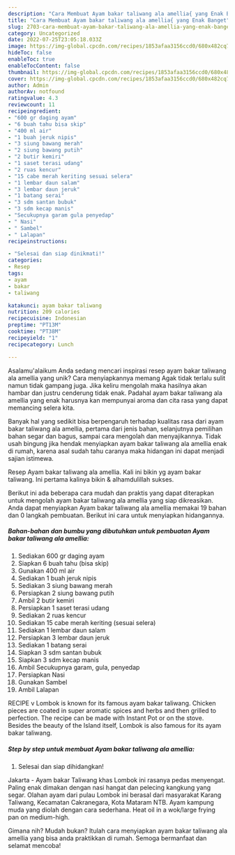 ```yaml
---
description: "Cara Membuat Ayam bakar taliwang ala amellia{ yang Enak Banget"
title: "Cara Membuat Ayam bakar taliwang ala amellia{ yang Enak Banget"
slug: 2703-cara-membuat-ayam-bakar-taliwang-ala-amellia-yang-enak-banget
category: Uncategorized
date: 2022-07-25T23:05:18.033Z
image: https://img-global.cpcdn.com/recipes/1853afaa3156ccd0/680x482cq70/ayam-bakar-taliwang-ala-amellia-foto-resep-utama.jpg
hideToc: false
enableToc: true
enableTocContent: false
thumbnail: https://img-global.cpcdn.com/recipes/1853afaa3156ccd0/680x482cq70/ayam-bakar-taliwang-ala-amellia-foto-resep-utama.jpg
cover: https://img-global.cpcdn.com/recipes/1853afaa3156ccd0/680x482cq70/ayam-bakar-taliwang-ala-amellia-foto-resep-utama.jpg
author: Admin
authorAv: notfound
ratingvalue: 4.3
reviewcount: 11
recipeingredient:
- "600 gr daging ayam"
- "6 buah tahu bisa skip"
- "400 ml air"
- "1 buah jeruk nipis"
- "3 siung bawang merah"
- "2 siung bawang putih"
- "2 butir kemiri"
- "1 saset terasi udang"
- "2 ruas kencur"
- "15 cabe merah keriting sesuai selera"
- "1 lembar daun salam"
- "3 lembar daun jeruk"
- "1 batang serai"
- "3 sdm santan bubuk"
- "3 sdm kecap manis"
- "Secukupnya garam gula penyedap"
- " Nasi"
- " Sambel"
- " Lalapan"
recipeinstructions:

- "Selesai dan siap dinikmati!"
categories:
- Resep
tags:
- ayam
- bakar
- taliwang

katakunci: ayam bakar taliwang 
nutrition: 209 calories
recipecuisine: Indonesian
preptime: "PT13M"
cooktime: "PT38M"
recipeyield: "1"
recipecategory: Lunch

---
```



Asalamu'alaikum Anda sedang mencari inspirasi resep ayam bakar taliwang ala amellia yang unik? Cara menyiapkannya memang Agak tidak terlalu sulit namun tidak gampang juga. Jika keliru mengolah maka hasilnya akan hambar dan justru cenderung tidak enak. Padahal ayam bakar taliwang ala amellia yang enak harusnya kan mempunyai aroma dan cita rasa yang dapat memancing selera kita.


Banyak hal yang sedikit bisa berpengaruh terhadap kualitas rasa dari ayam bakar taliwang ala amellia, pertama dari jenis bahan, selanjutnya pemilihan bahan segar dan bagus, sampai cara mengolah dan menyajikannya. Tidak usah bingung jika hendak menyiapkan ayam bakar taliwang ala amellia enak di rumah, karena asal sudah tahu caranya maka hidangan ini dapat menjadi sajian istimewa.

Resep Ayam bakar taliwang ala amellia. Kali ini bikin yg ayam bakar taliwang. Ini pertama kalinya bikin &amp; alhamdulillah sukses.


Berikut ini ada beberapa cara mudah dan praktis yang dapat diterapkan untuk mengolah ayam bakar taliwang ala amellia yang siap dikreasikan. Anda dapat menyiapkan Ayam bakar taliwang ala amellia memakai 19 bahan dan 0 langkah pembuatan. Berikut ini cara untuk menyiapkan hidangannya.

<!--inarticleads1-->

##### Bahan-bahan dan bumbu yang dibutuhkan untuk pembuatan Ayam bakar taliwang ala amellia:

1. Sediakan 600 gr daging ayam
1. Siapkan 6 buah tahu (bisa skip)
1. Gunakan 400 ml air
1. Sediakan 1 buah jeruk nipis
1. Sediakan 3 siung bawang merah
1. Persiapkan 2 siung bawang putih
1. Ambil 2 butir kemiri
1. Persiapkan 1 saset terasi udang
1. Sediakan 2 ruas kencur
1. Sediakan 15 cabe merah keriting (sesuai selera)
1. Sediakan 1 lembar daun salam
1. Persiapkan 3 lembar daun jeruk
1. Sediakan 1 batang serai
1. Siapkan 3 sdm santan bubuk
1. Siapkan 3 sdm kecap manis
1. Ambil Secukupnya garam, gula, penyedap
1. Persiapkan  Nasi
1. Gunakan  Sambel
1. Ambil  Lalapan


RECIPE v Lombok is known for its famous ayam bakar taliwang. Chicken pieces are coated in super aromatic spices and herbs and then grilled to perfection. The recipe can be made with Instant Pot or on the stove. Besides the beauty of the Island itself, Lombok is also famous for its ayam bakar taliwang. 

<!--inarticleads2-->

##### Step by step untuk membuat Ayam bakar taliwang ala amellia:


1. Selesai dan siap dihidangkan!

Jakarta - Ayam bakar Taliwang khas Lombok ini rasanya pedas menyengat. Paling enak dimakan dengan nasi hangat dan pelecing kangkung yang segar. Olahan ayam dari pulau Lombok ini berasal dari masyarakat Karang Taliwang, Kecamatan Cakranegara, Kota Mataram NTB. Ayam kampung muda yang diolah dengan cara sederhana. Heat oil in a wok/large frying pan on medium-high. 

Gimana nih? Mudah bukan? Itulah cara menyiapkan ayam bakar taliwang ala amellia yang bisa anda praktikkan di rumah. Semoga bermanfaat dan selamat mencoba!
